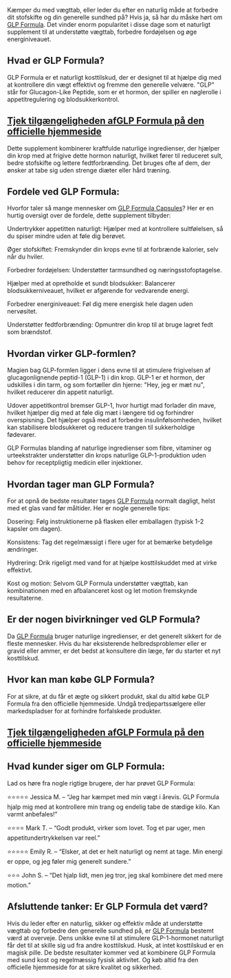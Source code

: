 Kæmper du med vægttab, eller leder du efter en naturlig måde at forbedre dit stofskifte og din generelle sundhed på? Hvis ja, så har du måske hørt om [GLP Formula](https://www.facebook.com/glpformula/). Det vinder enorm popularitet i disse dage som et naturligt supplement til at understøtte vægttab, forbedre fordøjelsen og øge energiniveauet.

## Hvad er GLP Formula?

GLP Formula er et naturligt kosttilskud, der er designet til at hjælpe dig med at kontrollere din vægt effektivt og fremme den generelle velvære. "GLP" står for Glucagon-Like Peptide, som er et hormon, der spiller en nøglerolle i appetitregulering og blodsukkerkontrol.

## [Tjek tilgængeligheden af ​​GLP Formula på den officielle hjemmeside](https://atozsupplement.com/glp-formula/)

Dette supplement kombinerer kraftfulde naturlige ingredienser, der hjælper din krop med at frigive dette hormon naturligt, hvilket fører til reduceret sult, bedre stofskifte og lettere fedtforbrænding. Det bruges ofte af dem, der ønsker at tabe sig uden strenge diæter eller hård træning.

## Fordele ved GLP Formula:

Hvorfor taler så mange mennesker om [GLP Formula Capsules](https://www.facebook.com/groups/glpformulacapsules/)? Her er en hurtig oversigt over de fordele, dette supplement tilbyder:

Undertrykker appetitten naturligt: ​​Hjælper med at kontrollere sultfølelsen, så du spiser mindre uden at føle dig berøvet.

Øger stofskiftet: Fremskynder din krops evne til at forbrænde kalorier, selv når du hviler.

Forbedrer fordøjelsen: Understøtter tarmsundhed og næringsstofoptagelse.

Hjælper med at opretholde et sundt blodsukker: Balancerer blodsukkerniveauet, hvilket er afgørende for vedvarende energi.

Forbedrer energiniveauet: Føl dig mere energisk hele dagen uden nervøsitet.

Understøtter fedtforbrænding: Opmuntrer din krop til at bruge lagret fedt som brændstof.

## Hvordan virker GLP-formlen?

Magien bag GLP-formlen ligger i dens evne til at stimulere frigivelsen af ​​glucagonlignende peptid-1 (GLP-1) i din krop. GLP-1 er et hormon, der udskilles i din tarm, og som fortæller din hjerne: "Hey, jeg er mæt nu", hvilket reducerer din appetit naturligt.

Udover appetitkontrol bremser GLP-1, hvor hurtigt mad forlader din mave, hvilket hjælper dig med at føle dig mæt i længere tid og forhindrer overspisning. Det hjælper også med at forbedre insulinfølsomheden, hvilket kan stabilisere blodsukkeret og reducere trangen til sukkerholdige fødevarer.

GLP Formulas blanding af naturlige ingredienser som fibre, vitaminer og urteekstrakter understøtter din krops naturlige GLP-1-produktion uden behov for receptpligtig medicin eller injektioner.

## Hvordan tager man GLP Formula?

For at opnå de bedste resultater tages [GLP Formula](https://www.prlog.org/13081164-glp-formula-anmeldelser-af-vgttabsformler.html) normalt dagligt, helst med et glas vand før måltider. Her er nogle generelle tips:

Dosering: Følg instruktionerne på flasken eller emballagen (typisk 1-2 kapsler om dagen).

Konsistens: Tag det regelmæssigt i flere uger for at bemærke betydelige ændringer.

Hydrering: Drik rigeligt med vand for at hjælpe kosttilskuddet med at virke effektivt.

Kost og motion: Selvom GLP Formula understøtter vægttab, kan kombinationen med en afbalanceret kost og let motion fremskynde resultaterne.

## Er der nogen bivirkninger ved GLP Formula?

Da [GLP Formula](https://dk.pinterest.com/glpformula/) bruger naturlige ingredienser, er det generelt sikkert for de fleste mennesker. Hvis du har eksisterende helbredsproblemer eller er gravid eller ammer, er det bedst at konsultere din læge, før du starter et nyt kosttilskud.

## Hvor kan man købe GLP Formula?

For at sikre, at du får et ægte og sikkert produkt, skal du altid købe GLP Formula fra den officielle hjemmeside. Undgå tredjepartssælgere eller markedspladser for at forhindre forfalskede produkter.

## [Tjek tilgængeligheden af ​​GLP Formula på den officielle hjemmeside](https://atozsupplement.com/glp-formula/)

## Hvad kunder siger om GLP Formula:

Lad os høre fra nogle rigtige brugere, der har prøvet GLP Formula:

⭐⭐⭐⭐⭐
Jessica M. – “Jeg har kæmpet med min vægt i årevis. GLP Formula hjalp mig med at kontrollere min trang og endelig tabe de stædige kilo. Kan varmt anbefales!”

⭐⭐⭐⭐
Mark T. – “Godt produkt, virker som lovet. Tog et par uger, men appetitundertrykkelsen var reel.”

⭐⭐⭐⭐⭐
Emily R. – “Elsker, at det er helt naturligt og nemt at tage. Min energi er oppe, og jeg føler mig generelt sundere.”

⭐⭐⭐
John S. – “Det hjalp lidt, men jeg tror, ​​jeg skal kombinere det med mere motion.”

## Afsluttende tanker: Er GLP Formula det værd?

Hvis du leder efter en naturlig, sikker og effektiv måde at understøtte vægttab og forbedre den generelle sundhed på, er [GLP Formula](https://www.linkedin.com/showcase/glp-formula/) bestemt værd at overveje. Dens unikke evne til at stimulere GLP-1-hormonet naturligt får det til at skille sig ud fra andre kosttilskud. Husk, at intet kosttilskud er en magisk pille. De bedste resultater kommer ved at kombinere GLP Formula med sund kost og regelmæssig fysisk aktivitet. Og køb altid fra den officielle hjemmeside for at sikre kvalitet og sikkerhed.
